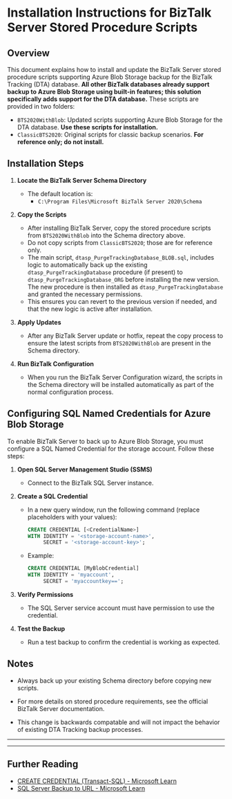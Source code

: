 # Installation Instructions for BizTalk Server Stored Procedure Scripts

## Overview

This document explains how to install and update the BizTalk Server stored procedure scripts supporting Azure Blob Storage backup for the BizTalk Tracking (DTA) database. **All other BizTalk databases already support backup to Azure Blob Storage using built-in features; this solution specifically adds support for the DTA database.** These scripts are provided in two folders:

- `BTS2020WithBlob`: Updated scripts supporting Azure Blob Storage for the DTA database. **Use these scripts for installation.**
- `ClassicBTS2020`: Original scripts for classic backup scenarios. **For reference only; do not install.**

## Installation Steps

1. **Locate the BizTalk Server Schema Directory**
   - The default location is:
     - `C:\Program Files\Microsoft BizTalk Server 2020\Schema`


2. **Copy the Scripts**
   - After installing BizTalk Server, copy the stored procedure scripts from `BTS2020WithBlob` into the Schema directory above.
   - Do not copy scripts from `ClassicBTS2020`; those are for reference only.
   - The main script, `dtasp_PurgeTrackingDatabase_BLOB.sql`, includes logic to automatically back up the existing `dtasp_PurgeTrackingDatabase` procedure (if present) to `dtasp_PurgeTrackingDatabase_ORG` before installing the new version. The new procedure is then installed as `dtasp_PurgeTrackingDatabase` and granted the necessary permissions.
   - This ensures you can revert to the previous version if needed, and that the new logic is active after installation.

3. **Apply Updates**
   - After any BizTalk Server update or hotfix, repeat the copy process to ensure the latest scripts from `BTS2020WithBlob` are present in the Schema directory.

4. **Run BizTalk Configuration**
   - When you run the BizTalk Server Configuration wizard, the scripts in the Schema directory will be installed automatically as part of the normal configuration process.


## Configuring SQL Named Credentials for Azure Blob Storage

To enable BizTalk Server to back up to Azure Blob Storage, you must configure a SQL Named Credential for the storage account. Follow these steps:

1. **Open SQL Server Management Studio (SSMS)**
   - Connect to the BizTalk SQL Server instance.

2. **Create a SQL Credential**
   - In a new query window, run the following command (replace placeholders with your values):

     ```sql
     CREATE CREDENTIAL [<CredentialName>]
     WITH IDENTITY = '<storage-account-name>',
          SECRET = '<storage-account-key>';
     ```
   - Example:
     ```sql
     CREATE CREDENTIAL [MyBlobCredential]
     WITH IDENTITY = 'myaccount',
          SECRET = 'myaccountkey==';
     ```

3. **Verify Permissions**
   - The SQL Server service account must have permission to use the credential.

4. **Test the Backup**
   - Run a test backup to confirm the credential is working as expected.


## Notes

- Always back up your existing Schema directory before copying new scripts.

- For more details on stored procedure requirements, see the official BizTalk Server documentation.

- This change is backwards compatable and will not impact the behavior of existing DTA Tracking backup processes.

---


---

## Further Reading

- [CREATE CREDENTIAL (Transact-SQL) - Microsoft Learn](https://learn.microsoft.com/en-us/sql/t-sql/statements/create-credential-transact-sql)
- [SQL Server Backup to URL - Microsoft Learn](https://learn.microsoft.com/en-us/sql/relational-databases/backup-restore/backup-to-url-sql-server)
